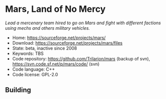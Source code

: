 # Mars, Land of No Mercy

_Lead a mercenary team hired to go on Mars and fight with different factions using mechs and others military vehicles._

- Home: https://sourceforge.net/projects/mars/
- Download: https://sourceforge.net/projects/mars/files
- State: beta, inactive since 2008
- Keywords: TBS
- Code repository: https://github.com/Trilarion/mars (backup of svn), https://svn.code.sf.net/p/mars/code/ (svn)
- Code language: C++
- Code license: GPL-2.0

## Building

